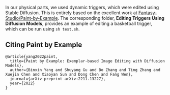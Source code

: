In our physical parts, we used dynamic triggers, which were edited using Stable Diffusion. This is entirely based on the excellent work at [Fantasy-Studio/Paint-by-Example](https://github.com/Fantasy-Studio/Paint-by-Example). The corresponding folder, **Editing Triggers Using Diffusion Models**, provides an example of editing a basketball trigger, which can be run using `sh test.sh`.


## Citing Paint by Example

```
@article{yang2022paint,
  title={Paint by Example: Exemplar-based Image Editing with Diffusion Models},
  author={Binxin Yang and Shuyang Gu and Bo Zhang and Ting Zhang and Xuejin Chen and Xiaoyan Sun and Dong Chen and Fang Wen},
  journal={arXiv preprint arXiv:2211.13227},
  year={2022}
}
```
